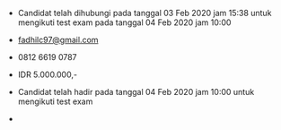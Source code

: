 - Candidat telah dihubungi pada tanggal 03 Feb 2020 jam 15:38 untuk mengikuti test exam pada tanggal 04 Feb 2020 jam 10:00

-  fadhilc97@gmail.com

- 0812 6619 0787

- IDR 5.000.000,-

- Candidat telah hadir pada tanggal 04 Feb 2020 jam 10:00 untuk mengikuti test exam

-
